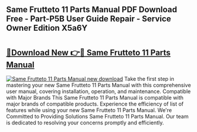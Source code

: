 ## Same Frutteto 11 Parts Manual PDF Download Free - Part-P5B User Guide Repair - Service Owner Edition X5a6Y

# <h2><a href="http://bc60429.oget.top/?id=Same+Frutteto+11+Parts+Manual">🔗Download New 👉🔴 Same Frutteto 11 Parts Manual</a></h2>

[![Same Frutteto 11 Parts Manual new download](https://i.imgur.com/5g1atiW.png)](http://bc60429.oget.top/?id=Same+Frutteto+11+Parts+Manual)
Take the first step in mastering your new Same Frutteto 11 Parts Manual with this comprehensive user manual, covering installation, operation, and maintenance. Compatible with Major Brands This Same Frutteto 11 Parts Manual is compatible with major brands of compatible products. Experience the efficiency of list of features while using your new Same Frutteto 11 Parts Manual. We're Committed to Providing Solutions Same Frutteto 11 Parts Manual. Our team is dedicated to resolving your concerns promptly and efficiently.
